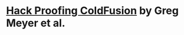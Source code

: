 # [Hack Proofing ColdFusion](https://www.barnesandnoble.com/w/hack-proofing-coldfusion-syngress/1134785145?ean=9781928994770) by Greg Meyer et al.
